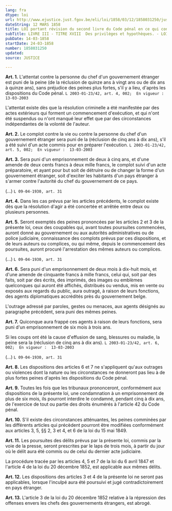 ```yaml
---
lang: fra
dtype: loi
url: http://www.ejustice.just.fgov.be/eli/loi/1858/03/12/1858031250/justel
dateString: 12 MARS 1858
title: LOI portant révision du second livre du Code pénal en ce qui concerne les crimes et délits qui portent atteinte aux relations internationales
subTitle: LIVRE III - TITRE XVIII  Des privilèges et hypothèques. - LOI HYPOTHECAIRE
pubDate: 14-03-1858
startDate: 24-03-1858
number: 1858031250
updated: 
source: JUSTICE

---
```

**Art. 1.** L'attentat contre la personne du chef d'un gouvernement étranger est puni de la peine (de la réclusion de quinze ans à vingt ans ou de dix ans à quinze ans), sans préjudice des peines plus fortes, s'il y a lieu, d'après les dispositions du Code pénal. `L 2003-01-23/42, art. 4, 002;  En vigueur :  13-03-2003`

L'attentat existe dès que la résolution criminelle a été manifestée par des actes extérieurs qui forment un commencement d'exécution, et qui n'ont été suspendus ou n'ont manqué leur effet que par des circonstances indépendantes de la volonté de l'auteur.


**Art. 2.** Le complot contre la vie ou contre la personne du chef d'un gouvernement étranger sera puni de la (réclusion de cinq ans à dix ans), s'il a été suivi d'un acte commis pour en préparer l'exécution. `L 2003-01-23/42, art. 5, 002;  En vigueur :  13-03-2003`


**Art. 3.** Sera puni d'un emprisonnement de deux à cinq ans, et d'une amende de deux cents francs à deux mille francs, le complot suivi d'un acte préparatoire, et ayant pour but soit de détruire ou de changer la forme d'un gouvernement étranger, soit d'exciter les habitants d'un pays étranger à s'armer contre l'autorité du chef du gouvernement de ce pays.

(...) `L 09-04-1930, art. 31`


**Art. 4.** Dans les cas prévus par les articles précédents, le complot existe dès que la résolution d'agir a été concertée et arrêtée entre deux ou plusieurs personnes.


**Art. 5.** Seront exemptés des peines prononcées par les articles 2 et 3 de la présente loi, ceux des coupables qui, avant toutes poursuites commencées, auront donné au gouvernement ou aux autorités administratives ou de police judiciaire, connaissance des complots prévus par ces dispositions, et de leurs auteurs ou complices, ou qui même, depuis le commencement des poursuites, auront procuré l'arrestation des mêmes auteurs ou complices.

(...) `L 09-04-1930, art. 31`


**Art. 6.** Sera puni d'un emprisonnement de deux mois à dix-huit mois, et d'une amende de cinquante francs à mille francs, celui qui, soit par des faits, soit par des écrits, des imprimés, des images ou emblèmes quelconques qui auront été affichés, distribués ou vendus, mis en vente ou exposés aux regards du public, aura outragé, à raison de leurs fonctions, des agents diplomatiques accrédités près du gouvernement belge.

L'outrage adressé par paroles, gestes ou menaces, aux agents désignés au paragraphe précédent, sera puni des mêmes peines.


**Art. 7.** Quiconque aura frappé ces agents à raison de leurs fonctions, sera puni d'un emprisonnement de six mois à trois ans.

Si les coups ont été la cause d'effusion de sang, blessures ou maladie, la peine sera la (réclusion de cinq ans à dix ans). `L 2003-01-23/42, art. 6, 002;  En vigueur :  13-03-2003`

(...) `L 09-04-1930, art. 31`


**Art. 8.** Les dispositions des articles 6 et 7 ne s'appliquent qu'aux outrages ou violences dont la nature ou les circonstances ne donneront pas lieu à de plus fortes peines d'après les dispositions du Code pénal.


**Art. 9.** Toutes les fois que les tribunaux prononceront, conformément aux dispositions de la présente loi, une condamnation à un emprisonnement de plus de six mois, ils pourront interdire le condamné, pendant cinq à dix ans, de l'exercice de tout ou partie des droits énumérés à l'article 42 du Code pénal.


**Art. 10.** S'il existe des circonstances atténuantes, les peines comminées par les différents articles qui précèdent pourront être modifiées conformément aux articles 3, 5, §§ 2, 3 et 4, et 6 de la loi du 15 mai 1849.


**Art. 11.** Les poursuites des délits prévus par la présente loi, commis par la voie de la presse, seront prescrites par le laps de trois mois, à partir du jour où le délit aura été commis ou de celui du dernier acte judiciaire.

La procédure tracée par les articles 4, 5 et 7 de la loi du 6 avril 1847 et l'article 4 de la loi du 20 décembre 1852, est applicable aux mêmes délits.


**Art. 12.** Les dispositions des articles 3 et 4 de la présente loi ne seront pas applicables, lorsque l'inculpé aura été poursuivi et jugé contradictoirement en pays étranger.


**Art. 13.** L'article 3 de la loi du 20 décembre 1852 relative à la répression des offenses envers les chefs des gouvernements étrangers, est abrogé.


